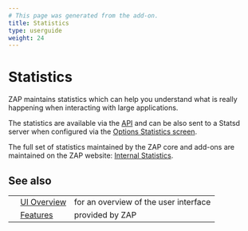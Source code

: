 ```yaml
---
# This page was generated from the add-on.
title: Statistics
type: userguide
weight: 24
---
```


# Statistics

ZAP maintains statistics which can help you understand what is really happening when interacting with large applications.

The statistics are available via the [API](/docs/desktop/start/features/api/) and can be also sent to a Statsd server when
configured via the [Options Statistics screen](/docs/desktop/ui/dialogs/options/stats/).

The full set of statistics maintained by the ZAP core and add-ons are maintained on the ZAP website:
[Internal Statistics](/docs/internal-statistics/).

## See also

|   |                                           |                                       |
|---|-------------------------------------------|---------------------------------------|
|   | [UI Overview](/docs/desktop/ui/)          | for an overview of the user interface |
|   | [Features](/docs/desktop/start/features/) | provided by ZAP                       |
